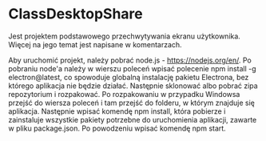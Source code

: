 # ClassDesktopShare
Jest projektem podstawowego przechwytywania ekranu użytkownika. Więcej na jego temat jest napisane w komentarzach.

Aby uruchomić projekt, należy pobrać node.js - https://nodejs.org/en/.
Po pobraniu node'a należy w wierszu poleceń wpisać polecenie npm install -g electron@latest, co spowoduje globalną instalację
pakietu Electrona, bez którego aplikacja nie będzie działać.
Następnie sklonować albo pobrać zipa repozytorium i rozpakować. Po rozpakowaniu w przypadku Windowsa przejść
do wiersza poleceń i tam przejść do folderu, w którym znajduje się aplikacja. Następnie wpisać komendę npm install, która pobierze i zainstaluje wszystkie pakiety potrzebne do uruchomienia aplikacji, zawarte w pliku package.json.
Po powodzeniu wpisać komendę npm start.

